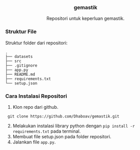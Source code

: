 <br />
<div align="center">
<h3 align="center">gemastik</h3>

  <p align="center">
    Repositori untuk keperluan gemastik.
  </p>
</div>

### Struktur File
Struktur folder dari repositori:
```
. 
├── datasets
├── src
├── .gitignore
├── app.py
├── README.md
├── requirements.txt
└── setup.json
```

### Cara Instalasi Repositori
1. Klon repo dari github.
  ```git
   git clone https://github.com/Dhaboav/gemastik.git
  ```
2. Melakukan instalasi library python dengan `pip install -r requirements.txt` pada terminal.
3. Membuat file setup.json pada folder repositori.
4. Jalankan file `app.py`.
